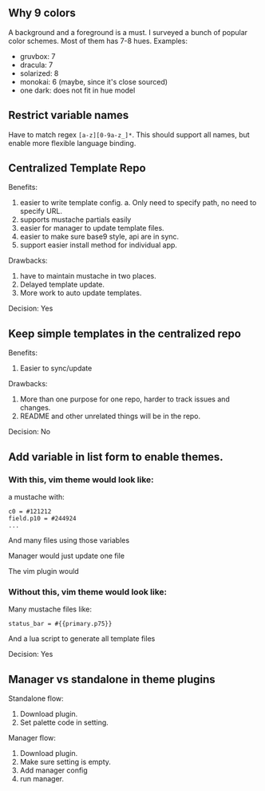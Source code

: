 ## Why 9 colors
A background and a foreground is a must.
I surveyed a bunch of popular color schemes. Most of them has 7-8 hues.
Examples:
- gruvbox: 7
- dracula: 7
- solarized: 8
- monokai: 6 (maybe, since it's close sourced)
- one dark: does not fit in hue model


## Restrict variable names

Have to match regex `[a-z][0-9a-z_]*`. This should support all names, but
enable more flexible language binding.


## Centralized Template Repo

Benefits:
1. easier to write template config.
  a. Only need to specify path, no need to specify URL.
2. supports mustache partials easily
3. easier for manager to update template files.
4. easier to make sure base9 style, api are in sync.
5. support easier install method for individual app.

Drawbacks:
1. have to maintain mustache in two places.
2. Delayed template update.
3. More work to auto update templates.

Decision: Yes

## Keep simple templates in the centralized repo

Benefits:
1. Easier to sync/update

Drawbacks:
1. More than one purpose for one repo, harder to track issues and changes.
2. README and other unrelated things will be in the repo.

Decision: No


## Add variable in list form to enable themes.

### With this, vim theme would look like:

a mustache with:
```
c0 = #121212
field.p10 = #244924
...
```
And many files using those variables

Manager would just update one file

The vim plugin would

### Without this, vim theme would look like:

Many mustache files like:
```
status_bar = #{{primary.p75}}
```

And a lua script to generate all template files

Decision: Yes

## Manager vs standalone in theme plugins

Standalone flow:
1. Download plugin.
2. Set palette code in setting.

Manager flow:
1. Download plugin.
2. Make sure setting is empty.
2. Add manager config
3. run manager.


